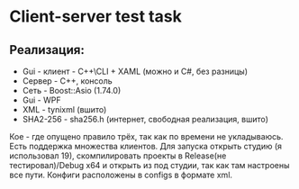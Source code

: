 # Client-server test task
## Реализация:
* Gui - клиент - C++\CLI + XAML (можно и C#, без разницы)
* Сервер - C++, консоль
* Сеть - Boost::Asio (1.74.0)
* Gui - WPF
* XML - tynixml (вшито)
* SHA2-256 - sha256.h (интернет, свободная реализация, вшито)

Кое - где опущено правило трёх, так как по времени не укладываюсь.
Есть поддержка множества клиентов.
Для запуска открыть студию (я использовал 19), скомпилировать проекты в Release(не тестировал)/Debug x64 и открыть из под студии, так как там настроены все пути.
Конфиги расположены в configs в формате xml.